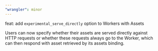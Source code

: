 ```yaml
---
"wrangler": minor
---
```


feat: add `experimental_serve_directly` option to Workers with Assets

Users can now specify whether their assets are served directly against HTTP requests or whether these requests always go to the Worker, which can then respond with asset retrieved by its assets binding.
